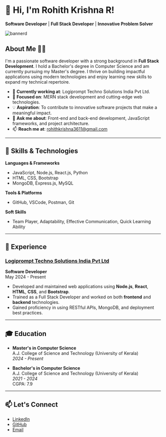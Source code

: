 # 👋 Hi, I'm Rohith Krishna R!

**Software Developer** | **Full Stack Developer** | **Innovative Problem Solver**

![bannerd](https://github.com/user-attachments/assets/83ea8b83-82c3-4673-b4f3-8ac36c9acb6d)


## About Me 🧑‍💻
I'm a passionate software developer with a strong background in **Full Stack Development**. I hold a Bachelor's degree in Computer Science and am currently pursuing my Master's degree. I thrive on building impactful applications using modern technologies and enjoy learning new skills to expand my technical repertoire.

- 🔭 **Currently working at**: Logiprompt Techno Solutions India Pvt Ltd.
- 🌱 **Focused on**: MERN stack development and cutting-edge web technologies.
- 💡 **Aspiration**: To contribute to innovative software projects that make a meaningful impact.
- 💬 **Ask me about**: Front-end and back-end development, JavaScript frameworks, and project architecture.
- 📫 **Reach me at**: [rohithkrishna3611@gmail.com](mailto:rohithkrishna3611@gmail.com)

---

## 🔨 Skills & Technologies
**Languages & Frameworks**  
- JavaScript, Node.js, React.js, Python  
- HTML, CSS, Bootstrap  
- MongoDB, Express.js, MySQL  

**Tools & Platforms**  
- GitHub, VSCode, Postman, Git

**Soft Skills**  
- Team Player, Adaptability, Effective Communication, Quick Learning Ability

---

## 💼 Experience

### [Logiprompt Techno Solutions India Pvt Ltd](http://www.logiprompt.com)
**Software Developer**  
May 2024 - Present  
- Developed and maintained web applications using **Node.js**, **React**, **HTML**, **CSS**, and **Bootstrap**.
- Trained as a Full Stack Developer and worked on both **frontend** and **backend** technologies.
- Gained proficiency in using RESTful APIs, MongoDB, and deployment best practices.

---
## 🎓 Education
- **Master's in Computer Science**  
  A.J. College of Science and Technology (University of Kerala)  
  *2024 - Present*

- **Bachelor's in Computer Science**  
  A.J. College of Science and Technology (University of Kerala)  
  *2021 - 2024*  
  CGPA: 7.9
---

## 📫 Let's Connect
- [LinkedIn](http://www.linkedin.com/in/rohithkrishna13)  
- [GitHub](https://github.com/rohithkrishnar)  
- [Email](mailto:rohithkrishna3611@gmail.com)
